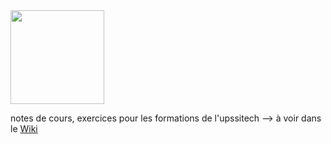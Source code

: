<img src="https://github.com/truillet/upssitech/blob/master/logo_upssitech.png" width=150>

notes de cours, exercices pour les formations de l'upssitech --> à voir dans le [Wiki](https://github.com/truillet/upssitech/wiki/Liens-vers-les-supports)
